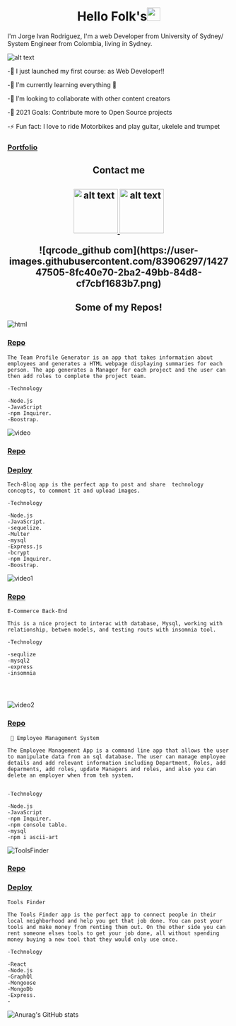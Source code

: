 <h1 align="center">Hello Folk's<img src="https://raw.githubusercontent.com/MartinHeinz/MartinHeinz/master/wave.gif" width="30px"></h1>



I'm Jorge Ivan Rodriguez, I'm a web Developer from University of Sydney/ System Engineer from Colombia, living in Sydney.





<img src="https://user-images.githubusercontent.com/83906297/134445867-2d075bdc-35f5-4e56-b845-cfb2fcfdef75.gif" alt="alt text" >








-🔭 I just launched my first course: as Web Developer!!

-🌱 I’m currently learning everything 🤣

-👯 I’m looking to collaborate with other content creators

-🥅 2021 Goals: Contribute more to Open Source projects

-⚡ Fun fact: I love to ride Motorbikes and play guitar, ukelele and trumpet

<a href="https://ivany9.github.io/reactPortfolio/ "><h3>Portfolio</h3></a>  




<h2 align="center">Contact me</h2>

<h2 align="center">

<a href="mailto:ivany9@gmail.com"> <img src="https://user-images.githubusercontent.com/83906297/134442958-cea11a27-ed71-4dac-bab1-dffa026f0631.png" alt="alt text" width="100" height="100"> </a>      <a href="https://www.linkedin.com/in/jorge-ivan-2022b4113/"> <img src="https://user-images.githubusercontent.com/83906297/134444488-22440828-adfb-4c8b-8d17-3f243b40c686.png" alt="alt text" width="100" height="100"> </a>
 <div class=" barcode">
![qrcode_github com](https://user-images.githubusercontent.com/83906297/142747505-8fc40e70-2ba2-49bb-84d8-cf7cbf1683b7.png)
</div>
</h2>




<h2 align="center"> Some of my Repos!</h2>








![html](https://user-images.githubusercontent.com/83906297/134440669-4c8ef9b5-1377-4bb2-83d4-783156270921.gif)
</br>


<a href="https://github.com/ivany9/Team-Profile-Generator"><h3>Repo</h3></a>

```
The Team Profile Generator is an app that takes information about employees and generates a HTML webpage displaying summaries for each person. The app generates a Manager for each project and the user can then add roles to complete the project team.

-Technology 

-Node.js
-JavaScript
-npm Inquirer.
-Boostrap.
```




![video](https://user-images.githubusercontent.com/83906297/134440681-4202688a-1d63-4cf7-bbeb-77fb52cb19cb.gif)
<br>

<a href="https://github.com/ivany9/Tech-Blog"><h3>Repo</h3></a>

<a href="https://sdgfbb.herokuapp.com/"><h3>Deploy</h3></a>

```
Tech-Bloq app is the perfect app to post and share  technology concepts, to comment it and upload images. 

-Technology 

-Node.js
-JavaScript.
-sequelize.
-Multer
-mysql
-Express.js
-bcrypt
-npm Inquirer.
-Boostrap.

```


![video1](https://user-images.githubusercontent.com/83906297/134440690-f71d9c69-20ca-46b1-9cf4-64f6e1cc82c3.gif)


<a href="https://github.com/ivany9/E-Commerce-Back-End"><h3>Repo</h3></a>

```
E-Commerce Back-End

This is a nice project to interac with database, Mysql, working with relationship, betwen models, and testing routs with insomnia tool. 

-Technology 

-sequlize
-mysql2
-express
-insomnia




```

![video2](https://user-images.githubusercontent.com/83906297/134440692-c88f1c28-d8a7-4fc1-beb3-da6766bf4ce0.gif)

<a href="https://github.com/ivany9/Employee-Management-System"><h3>Repo</h3></a>

```
 🥇 Employee Management System 

The Employee Management App is a command line app that allows the user to manipulate data from an sql database. The user can manage employee details and add relevant information including Department, Roles, add deparments, add roles, update Managers and roles, and also you can delete an employer when from teh system.


-Technology 

-Node.js
-JavaScript
-npm Inquirer.
-npm console table.
-mysql
-npm i ascii-art

```

![ToolsFinder](https://user-images.githubusercontent.com/83906297/142746074-2f602393-e9da-47c5-a3af-1a964414d20e.gif)

<a href="https://github.com/ivany9/toolsfinder"><h3>Repo</h3></a>

<a href="https://github.com/ivany9/toolsfinder"><h3>Deploy</h3></a>

```
Tools Finder

The Tools Finder app is the perfect app to connect people in their local neighborhood and help you get that job done. You can post your tools and make money from renting them out. On the other side you can rent someone elses tools to get your job done, all without spending money buying a new tool that they would only use once.

-Technology 

-React
-Node.js
-GraphQl
-Mongoose
-MongoDb
-Express.
-

```





![Anurag's GitHub stats](https://github-readme-stats.vercel.app/api?username=ivany9&show_icons=true&theme=radical)

